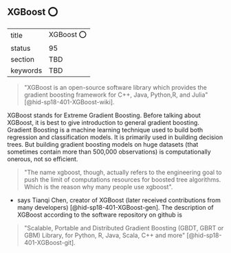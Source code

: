 ## XGBoost :o:


|          |             |
| -------- | ----------- |
| title    | XGBoost :o: |
| status   | 95          |
| section  | TBD         |
| keywords | TBD         |





> "XGBoost is an open-source software library which provides the
> gradient boosting framework for C++, Java, Python,R, and Julia"
> [@hid-sp18-401-XGBoost-wiki].

XGBoost stands for Extreme Gradient Boosting. Before talking about
XGBoost, it is best to give introduction to general gradient boosting.
Gradient Boosting is a machine learning technique used to build both
regression and classification models. It is primarily used in building
decision trees. But building gradient boosting models on huge datasets
(that sometimes contain more than 500,000 observations) is
computationally onerous, not so efficient.

> "The name xgboost, though, actually refers to the engineering goal
> to push the limit of computations resources for boosted tree
> algorithms. Which is the reason why many people use xgboost".

- says Tianqi Chen, creator of XGBoost
(later received contributions from many
developers) [@hid-sp18-401-XGBoost-gen]. The description of XGBoost
according to the software repository on github is

> "Scalable, Portable and Distributed Gradient Boosting (GBDT, GBRT
> or GBM) Library, for Python, R, Java, Scala, C++ and more"
> [@hid-sp18-401-XGBoost-git].
